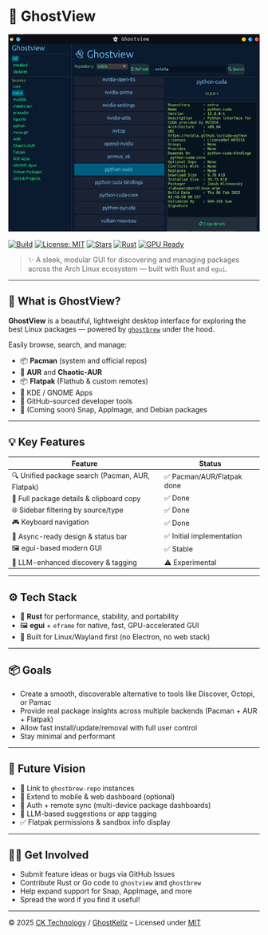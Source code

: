 # 👻 GhostView

![GhostView Preview](assets/preview.png)

[![Build](https://img.shields.io/github/actions/workflow/status/ghostkellz/ghostview/ci.yml?label=CI\&logo=github\&style=flat-square)](https://github.com/ghostkellz/ghostview/actions)
[![License: MIT](https://img.shields.io/github/license/ghostkellz/ghostview?color=green\&style=flat-square)](LICENSE)
[![Stars](https://img.shields.io/github/stars/ghostkellz/ghostview?style=social)](https://github.com/ghostkellz/ghostview)
[![Rust](https://img.shields.io/badge/Built_with-Rust-informational?logo=rust\&style=flat-square)](https://www.rust-lang.org)
[![GPU Ready](https://img.shields.io/badge/EGL%20%7C%20Wayland-ready-blue?style=flat-square\&logo=nvidia)](https://wiki.archlinux.org/title/Wayland)

> ✨ A sleek, modular GUI for discovering and managing packages across the Arch Linux ecosystem — built with Rust and `egui`.

---

## 🎯 What is GhostView?

**GhostView** is a beautiful, lightweight desktop interface for exploring the best Linux packages — powered by [`ghostbrew`](https://github.com/ghostkellz/ghostbrew) under the hood.

Easily browse, search, and manage:

* 📦 **Pacman** (system and official repos)
* 🔹 **AUR** and **Chaotic-AUR**
* 📦 **Flatpak** (Flathub & custom remotes)
* 🧩 KDE / GNOME Apps
* 🔧 GitHub-sourced developer tools
* 🐧 (Coming soon) Snap, AppImage, and Debian packages

---

## 💡 Key Features

| Feature                                          | Status                    |
| ------------------------------------------------ | ------------------------- |
| 🔍 Unified package search (Pacman, AUR, Flatpak) | ✅ Pacman/AUR/Flatpak done |
| 📄 Full package details & clipboard copy         | ✅ Done                    |
| 🌐 Sidebar filtering by source/type              | ✅ Done                    |
| 🎮 Keyboard navigation                           | ✅ Done                    |
| 🌙 Async-ready design & status bar               | ✅ Initial implementation  |
| 🖼️ egui-based modern GUI                        | ✅ Stable                  |
| 🧠 LLM-enhanced discovery & tagging              | ⚠️ Experimental           |

---

## ⚙️ Tech Stack

* 🦀 **Rust** for performance, stability, and portability
* 🖼️ **egui** + `eframe` for native, fast, GPU-accelerated GUI
* 🐧 Built for Linux/Wayland first (no Electron, no web stack)

---

## 📦 Goals

* Create a smooth, discoverable alternative to tools like Discover, Octopi, or Pamac
* Provide real package insights across multiple backends (Pacman + AUR + Flatpak)
* Allow fast install/update/removal with full user control
* Stay minimal and performant

---

## 🔮 Future Vision

* 📎 Link to `ghostbrew-repo` instances
* 📱 Extend to mobile & web dashboard (optional)
* 🔐 Auth + remote sync (multi-device package dashboards)
* 🧠 LLM-based suggestions or app tagging
* ✅ Flatpak permissions & sandbox info display

---

## 🧙‍♂️ Get Involved

* Submit feature ideas or bugs via GitHub Issues
* Contribute Rust or Go code to `ghostview` and `ghostbrew`
* Help expand support for Snap, AppImage, and more
* Spread the word if you find it useful!

---

© 2025 [CK Technology](https://cktechx.com) / [GhostKellz](https://ghostkellz.sh) – Licensed under [MIT](LICENSE)
